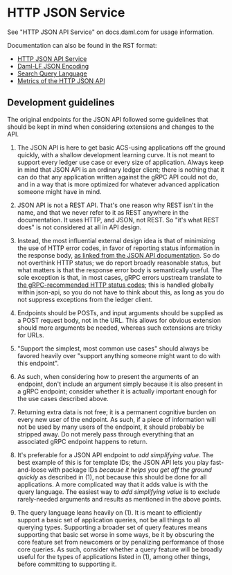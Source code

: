 # HTTP JSON Service

See "HTTP JSON API Service" on docs.daml.com for usage information.

Documentation can also be found in the RST format:
- [HTTP JSON API Service](/docs/source/json-api/index.rst)
- [Daml-LF JSON Encoding](/docs/source/json-api/lf-value-specification.rst)
- [Search Query Language](/docs/source/json-api/search-query-language.rst)
- [Metrics of the HTTP JSON API](/docs/source/json-api/metrics.rst)

## Development guidelines

The original endpoints for the JSON API followed some guidelines that
should be kept in mind when considering extensions and changes to the
API.

1. The JSON API is here to get basic ACS-using applications off the
   ground quickly, with a shallow development learning curve.  It is not
   meant to support every ledger use case or every size of application.
   Always keep in mind that JSON API is an ordinary ledger client; there
   is nothing that it can do that any application written against the
   gRPC API could not do, and in a way that is more optimized for
   whatever advanced application someone might have in mind.

2. JSON API is not a REST API.  That's one reason why REST isn't in the
   name, and that we never refer to it as REST anywhere in the
   documentation.  It uses HTTP, and JSON, not REST.  So "it's what REST
   does" is not considered at all in API design.

3. Instead, the most influential external design idea is that of
   minimizing the use of HTTP error codes, in favor of reporting status
   information in the response body, [as linked from the JSON API
   documentation](https://blog.restcase.com/rest-api-error-codes-101/).
   So do not overthink HTTP status; we do report broadly reasonable
   status, but what matters is that the response error body is
   semantically useful.  The sole exception is that, in most cases, gRPC
   errors upstream translate to [the gRPC-recommended HTTP status
   codes](https://cloud.google.com/apis/design/errors#generating_errors);
   this is handled globally within json-api, so you do not have to think
   about this, as long as you do not suppress exceptions from the ledger
   client.

4. Endpoints should be POSTs, and input arguments should be supplied as
   a POST request body, not in the URL.  This allows for obvious
   extension should more arguments be needed, whereas such extensions
   are tricky for URLs.
   
5. "Support the simplest, most common use cases" should always be
   favored heavily over "support anything someone might want to do with
   this endpoint".

6. As such, when considering how to present the arguments of an
   endpoint, don't include an argument simply because it is also present
   in a gRPC endpoint; consider whether it is actually important enough
   for the use cases described above.

7. Returning extra data is not free; it is a permanent cognitive burden
   on every new user of the endpoint.  As such, if a piece of
   information will not be used by many users of the endpoint, it should
   probably be stripped away.  Do not merely pass through everything
   that an associated gRPC endpoint happens to return.

8. It's preferable for a JSON API endpoint to _add simplifying value_.
   The best example of this is for template IDs; the JSON API lets you
   play fast-and-loose with package IDs _because it helps you get off
   the ground quickly_ as described in (1), not because this should be
   done for all applications.  A more complicated way that it adds value
   is with the query language.  The easiest way to _add simplifying
   value_ is to exclude rarely-needed arguments and results as mentioned
   in the above points.

9. The query language leans heavily on (1).  It is meant to efficiently
   support a basic set of application queries, not be all things to all
   querying types.  Supporting a broader set of query features means
   supporting that basic set worse in some ways, be it by obscuring the
   core feature set from newcomers or by penalizing performance of those
   core queries.  As such, consider whether a query feature will be
   broadly useful for the types of applications listed in (1), among
   other things, before committing to supporting it.
